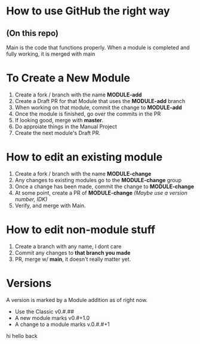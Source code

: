 # How to use GitHub the right way
## (On this repo)

Main is the code that functions properly. When a module is completed and fully working, it is merged with main
# To Create a New Module
1. Create a fork / branch with the name **MODULE-add**
2. Create a Draft PR for that Module that uses the **MODULE-add** branch
3. When working on that module, commit the change to **MODULE-add**
4. Once the module is finished, go over the commits in the PR
5. If looking good, merge with **master**. 
6. Do approiate things in the Manual Project
7. Create the next module's Draft PR.

# How to edit an existing module
1. Create a fork / branch with the name **MODULE-change**
2. Any changes to existing modules go to the **MODULE-change** group
3. Once a change has been made, commit the change to **MODULE-change**
4. At some point, create a PR of **MODULE-change** *(Maybe use a version number, IDK)*
5. Verify, and merge with Main. 

# How to edit non-module stuff
1. Create a branch with any name, I dont care
2. Commit any changes to **that branch you made**
3. PR, merge w/ **main**, it doesn't really matter yet.

# Versions
A version is marked by a Module addition as of right now.
* Use the Classic v0.#.##
* A new module marks v0.#+1.0
* A change to a module marks v.0.#.#+1


hi
hello back
